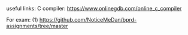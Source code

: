 useful links:
C compiler: https://www.onlinegdb.com/online_c_compiler

For exam:
(1) https://github.com/NoticeMeDan/bprd-assignments/tree/master

